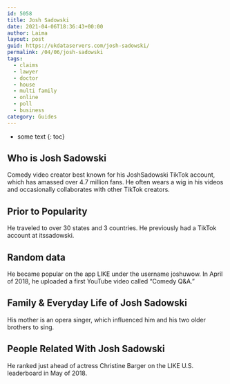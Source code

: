 ```yaml
---
id: 5058
title: Josh Sadowski
date: 2021-04-06T18:36:43+00:00
author: Laima
layout: post
guid: https://ukdataservers.com/josh-sadowski/
permalink: /04/06/josh-sadowski
tags:
  - claims
  - lawyer
  - doctor
  - house
  - multi family
  - online
  - poll
  - business
category: Guides
---
```


* some text
{: toc}


## Who is Josh Sadowski
                  
                  
                  
Comedy video creator best known for his JoshSadowski TikTok account, which has amassed over 4.7 million fans. He often wears a wig in his videos and occasionally collaborates with other TikTok creators. 
                  
              
            
              
            
                
                
                
## Prior to Popularity
                  
                  
                  
He traveled to over 30 states and 3 countries. He previously had a TikTok account at itssadowski.
                  
              
            
              
            
                
                
                
## Random data
                  
                  
                  
He became popular on the app LIKE under the username joshuwow. In April of 2018, he uploaded a first YouTube video called &#8220;Comedy Q&A.&#8221;
                  
              
            
              
            
                
                
                
## Family & Everyday Life of Josh Sadowski
                  
                  
                  
His mother is an opera singer, which influenced him and his two older brothers to sing.
                  
              
            
              
            
                
                
                
## People Related With Josh Sadowski
                  
                  
                  
He ranked just ahead of actress Christine Barger on the LIKE U.S. leaderboard in May of 2018.
                  
              
            
              
            
                
              
            
              
              
            
            
              
            
          
          
          